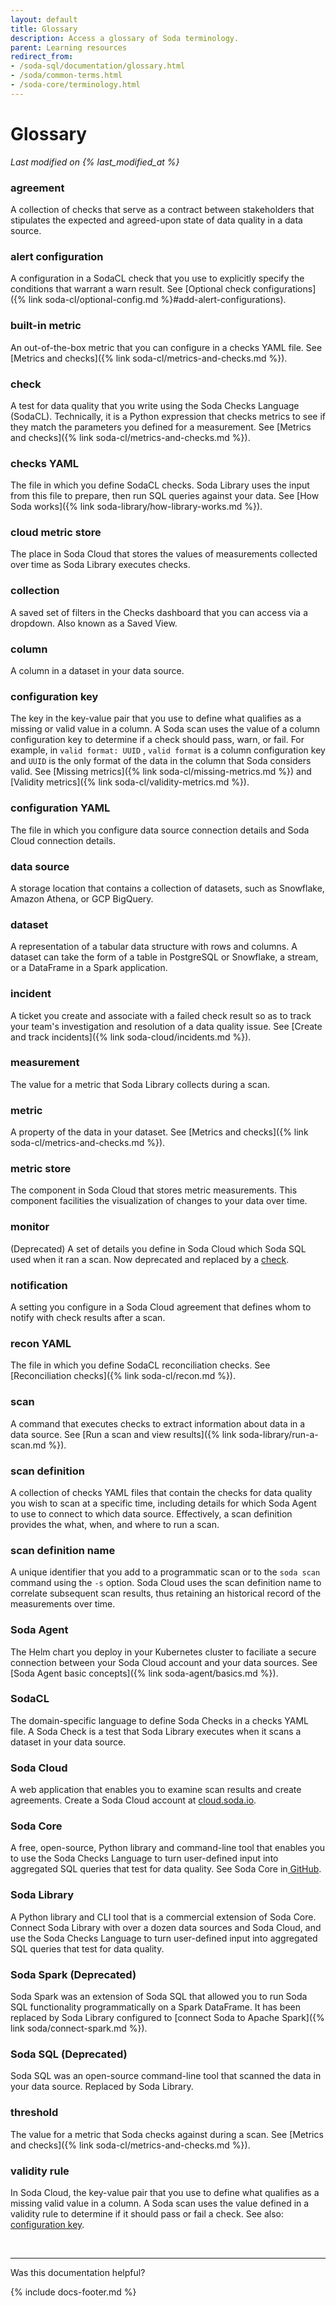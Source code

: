 ```yaml
---
layout: default
title: Glossary
description: Access a glossary of Soda terminology. 
parent: Learning resources
redirect_from: 
- /soda-sql/documentation/glossary.html
- /soda/common-terms.html
- /soda-core/terminology.html
---
```


# Glossary
<!--This glossary contains Soda-specific terms only. Do not define industry terminology such as "SQL" or "query".-->
*Last modified on {% last_modified_at %}*

### agreement
A collection of checks that serve as a contract between stakeholders that stipulates the expected and agreed-upon state of data quality in a data source. 

### alert configuration 
A configuration in a SodaCL check that you use to explicitly specify the conditions that warrant a warn result. See [Optional check configurations]({% link soda-cl/optional-config.md %}#add-alert-configurations).

### built-in metric
An out-of-the-box metric that you can configure in a checks YAML file. See [Metrics and checks]({% link soda-cl/metrics-and-checks.md %}).

### check 
A test for data quality that you write using the Soda Checks Language (SodaCL). Technically, it is a Python expression that checks metrics to see if they match the parameters you defined for a measurement. See [Metrics and checks]({% link soda-cl/metrics-and-checks.md %}).

### checks YAML 
The file in which you define SodaCL checks. Soda Library uses the input from this file to prepare, then run SQL queries against your data. See [How Soda works]({% link soda-library/how-library-works.md %}).

### cloud metric store
The place in Soda Cloud that stores the values of measurements collected over time as Soda Library executes checks.  

### collection
A saved set of filters in the Checks dashboard that you can access via a dropdown. Also known as a Saved View. 

### column
A column in a dataset in your data source.

### configuration key
The key in the key-value pair that you use to define what qualifies as a missing or valid value in a column. A Soda scan uses the value of a column configuration key to determine if a check should pass, warn, or fail. For example, in `valid format: UUID` , `valid format` is a column configuration key and `UUID` is the only format of the data in the column that Soda considers valid. See [Missing metrics]({% link soda-cl/missing-metrics.md %}) and [Validity metrics]({% link soda-cl/validity-metrics.md %}).

### configuration YAML 
The file in which you configure data source connection details and Soda Cloud connection details. 

### data source
A storage location that contains a collection of datasets, such as Snowflake, Amazon Athena, or GCP BigQuery.

### dataset
A representation of a tabular data structure with rows and columns. A dataset can take the form of a table in PostgreSQL or Snowflake, a stream, or a DataFrame in a Spark application.

### incident
A ticket you create and associate with a failed check result so as to track your team's investigation and resolution of a data quality issue. See [Create and track incidents]({% link soda-cloud/incidents.md %}).

### measurement
The value for a metric that Soda Library collects during a scan. 

### metric
A property of the data in your dataset. See [Metrics and checks]({% link soda-cl/metrics-and-checks.md %}).

### metric store
The component in Soda Cloud that stores metric measurements. This component facilities the visualization of changes to your data over time.

### monitor
(Deprecated) A set of details you define in Soda Cloud which Soda SQL used when it ran a scan. Now deprecated and replaced by a [check](#check).

### notification
A setting you configure in a Soda Cloud agreement that defines whom to notify with check results after a scan. 

### recon YAML
The file in which you define SodaCL reconciliation checks. See [Reconciliation checks]({% link soda-cl/recon.md %}).

### scan
A command that executes checks to extract information about data in a data source. See [Run a scan and view results]({% link soda-library/run-a-scan.md %}).

### scan definition
A collection of checks YAML files that contain the checks for data quality you wish to scan at a specific time, including details for which Soda Agent to use to connect to which data source. Effectively, a scan definition provides the what, when, and where to run a scan. 

### scan definition name
A unique identifier that you add to a programmatic scan or to the `soda scan` command using the `-s` option. Soda Cloud uses the scan definition name to correlate subsequent scan results, thus retaining an historical record of the measurements over time. 

### Soda Agent
The Helm chart you deploy in your Kubernetes cluster to faciliate a secure connection between your Soda Cloud account and your data sources. See [Soda Agent basic concepts]({% link soda-agent/basics.md %}).

### SodaCL 
The domain-specific language to define Soda Checks in a checks YAML file. A Soda Check is a test that Soda Library executes when it scans a dataset in your data source. 

### Soda Cloud
A web application that enables you to examine scan results and create agreements. Create a Soda Cloud account at [cloud.soda.io](https://cloud.soda.io/signup). 

### Soda Core 
A free, open-source, Python library and command-line tool that enables you to use the Soda Checks Language to turn user-defined input into aggregated SQL queries that test for data quality. See  Soda Core in<a href="https://github.com/sodadata/soda-core" target="_blank"> GitHub</a>.

### Soda Library 
A Python library and CLI tool that is a commercial extension of Soda Core. Connect Soda Library with over a dozen data sources and Soda Cloud, and use the Soda Checks Language to turn user-defined input into aggregated SQL queries that test for data quality.

### Soda Spark (Deprecated)
Soda Spark was an extension of Soda SQL that allowed you to run Soda SQL functionality programmatically on a Spark DataFrame. It has been replaced by Soda Library configured to [connect Soda to Apache Spark]({% link soda/connect-spark.md %}). 

### Soda SQL (Deprecated)
Soda SQL was an open-source command-line tool that scanned the data in your data source. Replaced by Soda Library. 

### threshold 
The value for a metric that Soda checks against during a scan. See [Metrics and checks]({% link soda-cl/metrics-and-checks.md %}).

### validity rule
In Soda Cloud, the key-value pair that you use to define what qualifies as a missing valid value in a column. A Soda scan uses the value defined in a validity rule to determine if it should pass or fail a check. See also: [configuration key](#configuration-key).

<br />

---

Was this documentation helpful?

<!-- LikeBtn.com BEGIN -->
<span class="likebtn-wrapper" data-theme="tick" data-i18n_like="Yes" data-ef_voting="grow" data-show_dislike_label="true" data-counter_zero_show="true" data-i18n_dislike="No"></span>
<script>(function(d,e,s){if(d.getElementById("likebtn_wjs"))return;a=d.createElement(e);m=d.getElementsByTagName(e)[0];a.async=1;a.id="likebtn_wjs";a.src=s;m.parentNode.insertBefore(a, m)})(document,"script","//w.likebtn.com/js/w/widget.js");</script>
<!-- LikeBtn.com END -->

{% include docs-footer.md %}